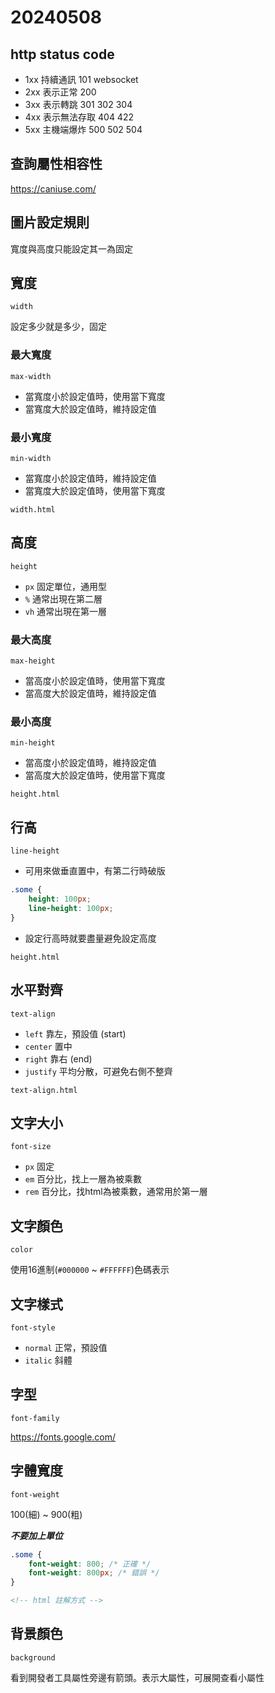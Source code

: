# 20240508

## http status code

- 1xx 持續通訊 101 websocket
- 2xx 表示正常 200
- 3xx 表示轉跳 301 302 304
- 4xx 表示無法存取 404 422
- 5xx 主機端爆炸 500 502 504

## 查詢屬性相容性
https://caniuse.com/

## 圖片設定規則

寬度與高度只能設定其一為固定

## 寬度

`width`

設定多少就是多少，固定

### 最大寬度

`max-width`

- 當寬度小於設定值時，使用當下寬度
- 當寬度大於設定值時，維持設定值

### 最小寬度

`min-width`

- 當寬度小於設定值時，維持設定值
- 當寬度大於設定值時，使用當下寬度

`width.html`

## 高度

`height`

- `px` 固定單位，通用型
- `%` 通常出現在第二層
- `vh` 通常出現在第一層

### 最大高度

`max-height`

- 當高度小於設定值時，使用當下寬度
- 當高度大於設定值時，維持設定值

### 最小高度

`min-height`

- 當高度小於設定值時，維持設定值
- 當高度大於設定值時，使用當下寬度

`height.html`

## 行高

`line-height`

- 可用來做垂直置中，有第二行時破版

```css
.some {
    height: 100px;
    line-height: 100px;
}
```

- 設定行高時就要盡量避免設定高度

`height.html`

## 水平對齊

`text-align`

- `left` 靠左，預設值 (start)
- `center` 置中
- `right` 靠右 (end)
- `justify` 平均分散，可避免右側不整齊

`text-align.html`

## 文字大小

`font-size`

- `px` 固定
- `em` 百分比，找上一層為被乘數
- `rem` 百分比，找html為被乘數，通常用於第一層

## 文字顏色

`color`

使用16進制(`#000000` ~ `#FFFFFF`)色碼表示

## 文字樣式

`font-style`

- `normal` 正常，預設值
- `italic` 斜體

## 字型

`font-family`

https://fonts.google.com/

## 字體寬度

`font-weight`

100(細) ~ 900(粗)

***不要加上單位***

```css
.some {
    font-weight: 800; /* 正確 */
    font-weight: 800px; /* 錯誤 */
}
```

```html
<!-- html 註解方式 -->
```

## 背景顏色

`background`

看到開發者工具屬性旁邊有箭頭。表示大屬性，可展開查看小屬性